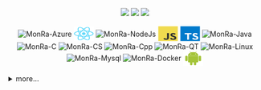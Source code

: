 <!--Hello
<h2><img src="https://emojis.slackmojis.com/emojis/images/1531849430/4246/blob-sunglasses.gif?1531849430" width="30"/> Hi 👋 , I'm MonRá! <img src="https://media.giphy.com/media/12oufCB0MyZ1Go/giphy.gif" width="50"></h2>
-->

<div>
  </p>
  <div align="center">
   <a href="https://www.facebook.com/ramon.chaib" target="_blank"><img src="https://img.shields.io/badge/-Facebook-%230077B5?style=for-the-badge&logo=facebook&logoColor=white" target="_blank"></a> 
  <a href="https://www.instagram.com/monrapps/" target="_blank"><img src="https://img.shields.io/badge/-Instagram-%23E4405F?style=for-the-badge&logo=instagram&logoColor=white" target="_blank"></a>
  <a href="https://www.linkedin.com/in/ramon-chaib-27007635/" target="_blank"><img src="https://img.shields.io/badge/-LinkedIn-%230077B5?style=for-the-badge&logo=linkedin&logoColor=white" target="_blank"></a>   
</div>
  
 <div style="display: inline_block" align="center"><br>
  <img align="center" alt="MonRa-Azure" height="30" width="40" src="https://cdn.jsdelivr.net/gh/devicons/devicon/icons/azure/azure-original.svg">
  <img align="center" alt="MonRa-React" height="30" width="40" src="https://raw.githubusercontent.com/devicons/devicon/master/icons/react/react-original.svg">
  <img align="center" alt="MonRa-NodeJs" height="30" width="40" src="https://cdn.jsdelivr.net/gh/devicons/devicon/icons/nodejs/nodejs-original.svg">
  <img align="center" alt="MonRa-Js" height="30" width="40" src="https://raw.githubusercontent.com/devicons/devicon/master/icons/javascript/javascript-original.svg">     <img align="center" alt="MonRa-Ts" height="30" width="40" src="https://raw.githubusercontent.com/devicons/devicon/master/icons/typescript/typescript-original.svg">
  <img align="center" alt="MonRa-Java" height="30" width="40" src="https://cdn.jsdelivr.net/gh/devicons/devicon/icons/java/java-original.svg">
  <img align="center" alt="MonRa-C" height="30" width="40" src="https://cdn.jsdelivr.net/gh/devicons/devicon/icons/c/c-original.svg">
  <img align="center" alt="MonRa-CS" height="30" width="40" src="https://cdn.jsdelivr.net/gh/devicons/devicon/icons/csharp/csharp-original.svg">
  <img align="center" alt="MonRa-Cpp" height="30" width="40" src="https://cdn.jsdelivr.net/gh/devicons/devicon/icons/cplusplus/cplusplus-original.svg">
  <img align="center" alt="MonRa-QT" height="30" width="40" src="https://cdn.jsdelivr.net/gh/devicons/devicon/icons/qt/qt-original.svg">
  <img align="center" alt="MonRa-Linux" height="30" width="40" src="https://cdn.jsdelivr.net/gh/devicons/devicon/icons/linux/linux-original.svg">
  <img align="center" alt="MonRa-Mysql" height="30" width="40" src="https://cdn.jsdelivr.net/gh/devicons/devicon/icons/mysql/mysql-original.svg">
  <img align="center" alt="MonRa-Docker" height="30" width="40" src="https://cdn.jsdelivr.net/gh/devicons/devicon/icons/docker/docker-original.svg">  
  <img align="center" alt="MonRa-Android" height="30" width="40" src="https://github.com/devicons/devicon/blob/master/icons/android/android-original.svg">
  
</div>
</a>

</br>
<!--
[![github activity graph](https://activity-graph.herokuapp.com/graph?username=monrapps&theme=chartreuse-dark)](https://github.com/monrapps/)
-->
<div>
<details>
      <summary>more...</summary>
      
<!--
### <img src="https://media.giphy.com/media/VgCDAzcKvsR6OM0uWg/giphy.gif" width="50"> A little more about me...  

```javascript
const monra = {
    pronouns: "He" | "Him",
    code: ["any"],
    askMeAbout: ["any"],
    technologies: {
        backEnd: {
            js: ["any"],
        },
        mobileApp: {
            native: ["Android Development"]
        },
        devOps: ["AWS", "Docker🐳", "Route53", "Nginx"],
        databases: ["mongo", "MySql", "sqlite"],
        misc: ["Firebase", "Socket.IO", "selenium", "open-cv", "php", "SuiteApp"]
    },
    architecture: ["Serverless Architecture", "Progressive web applications", "Single page applications"],
    currentFocus: "Building Robots to ease opertations",
    funFact: "There are two ways to write error-free programs; only the third one works"
};
```
-->

---
<!--START_SECTION:waka-->
![Code Time](http://img.shields.io/badge/Code%20Time-405%20hrs%205%20mins-blue)

![Profile Views](http://img.shields.io/badge/Profile%20Views-0-blue)

![Lines of code](https://img.shields.io/badge/From%20Hello%20World%20I%27ve%20Written-939.6%20thousand%20lines%20of%20code-blue)

**🐱 My GitHub Data** 

> 📦 32.7 kB Used in GitHub's Storage 
 > 
> 🏆 278 Contributions in the Year 2024
 > 
> 🚫 Not Opted to Hire
 > 
> 📜 24 Public Repositories 
 > 
> 🔑 16 Private Repositories 
 > 
**I'm an Early 🐤** 

```text
🌞 Morning                3718 commits        █████████░░░░░░░░░░░░░░░░   36.66 % 
🌆 Daytime                3636 commits        █████████░░░░░░░░░░░░░░░░   35.85 % 
🌃 Evening                2332 commits        ██████░░░░░░░░░░░░░░░░░░░   22.99 % 
🌙 Night                  456 commits         █░░░░░░░░░░░░░░░░░░░░░░░░   04.50 % 
```
📅 **I'm Most Productive on Wednesday** 

```text
Monday                   1633 commits        ████░░░░░░░░░░░░░░░░░░░░░   16.10 % 
Tuesday                  1610 commits        ████░░░░░░░░░░░░░░░░░░░░░   15.87 % 
Wednesday                1984 commits        █████░░░░░░░░░░░░░░░░░░░░   19.56 % 
Thursday                 1815 commits        ████░░░░░░░░░░░░░░░░░░░░░   17.90 % 
Friday                   1491 commits        ████░░░░░░░░░░░░░░░░░░░░░   14.70 % 
Saturday                 889 commits         ██░░░░░░░░░░░░░░░░░░░░░░░   08.77 % 
Sunday                   720 commits         ██░░░░░░░░░░░░░░░░░░░░░░░   07.10 % 
```


📊 **This Week I Spent My Time On** 

```text
🕑︎ Time Zone: America/Sao_Paulo

💬 Programming Languages: 
TypeScript               10 hrs 1 min        █████████████████████░░░░   84.08 % 
Markdown                 1 hr 38 mins        ███░░░░░░░░░░░░░░░░░░░░░░   13.78 % 
JSON                     7 mins              ░░░░░░░░░░░░░░░░░░░░░░░░░   01.07 % 
MQL                      2 mins              ░░░░░░░░░░░░░░░░░░░░░░░░░   00.35 % 
Docker                   2 mins              ░░░░░░░░░░░░░░░░░░░░░░░░░   00.35 % 

🔥 Editors: 
VS Code                  11 hrs 54 mins      █████████████████████████   100.00 % 

🐱‍💻 Projects: 
wlm-backend              10 hrs 10 mins      █████████████████████░░░░   85.42 % 
Markdown                 1 hr 38 mins        ███░░░░░░░░░░░░░░░░░░░░░░   13.78 % 
p10p-mt5                 2 mins              ░░░░░░░░░░░░░░░░░░░░░░░░░   00.35 % 
OneSafe.Front            2 mins              ░░░░░░░░░░░░░░░░░░░░░░░░░   00.34 % 
wlm-infra                0 secs              ░░░░░░░░░░░░░░░░░░░░░░░░░   00.11 % 

💻 Operating System: 
Linux                    10 hrs 11 mins      █████████████████████░░░░   85.53 % 
Windows                  1 hr 43 mins        ████░░░░░░░░░░░░░░░░░░░░░   14.47 % 
```

**I Mostly Code in C++** 

```text
C++                      8 repos             ████░░░░░░░░░░░░░░░░░░░░░   16.33 % 
C                        8 repos             ████░░░░░░░░░░░░░░░░░░░░░   16.33 % 
TypeScript               4 repos             ██░░░░░░░░░░░░░░░░░░░░░░░   08.16 % 
HTML                     2 repos             █░░░░░░░░░░░░░░░░░░░░░░░░   04.08 % 
MQL5                     2 repos             █░░░░░░░░░░░░░░░░░░░░░░░░   04.08 % 
```



**Timeline**

![Lines of Code chart](https://raw.githubusercontent.com/monrapps/monrapps/master/assets/bar_graph.png)


 Last Updated on 29/01/2024 01:25:13 UTC
<!--END_SECTION:waka-->
